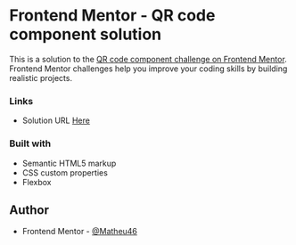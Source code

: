 # Frontend Mentor - QR code component solution

This is a solution to the [QR code component challenge on Frontend Mentor](https://www.frontendmentor.io/challenges/qr-code-component-iux_sIO_H). Frontend Mentor challenges help you improve your coding skills by building realistic projects.

### Links

- Solution URL [Here](https://matheu46.github.io/QrCodeComponent/)

### Built with

- Semantic HTML5 markup
- CSS custom properties
- Flexbox

## Author

- Frontend Mentor - [@Matheu46](https://www.frontendmentor.io/profile/Matheu46)
